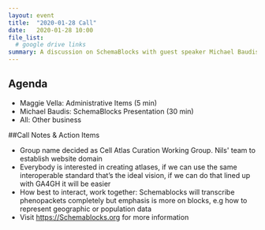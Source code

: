 ```yaml
---
layout: event
title:  "2020-01-28 Call"
date:   2020-01-28 10:00
file_list:
  # google drive links
summary: A discussion on SchemaBlocks with guest speaker Michael Baudis.
---
```

## Agenda
- Maggie Vella: Administrative Items (5 min)
- Michael Baudis: SchemaBlocks Presentation (30 min)
- All: Other business

##Call Notes & Action Items
- Group name decided as Cell Atlas Curation Working Group. Nils' team to establish website domain
- Everybody is interested in creating atlases, if we can use the same interoperable standard that’s the ideal vision, if we can do that lined up with GA4GH it will be easier
- How best to interact, work together: Schemablocks will transcribe phenopackets completely but emphasis is more on blocks, e.g how to represent geographic or population data
- Visit https://Schemablocks.org for more information

